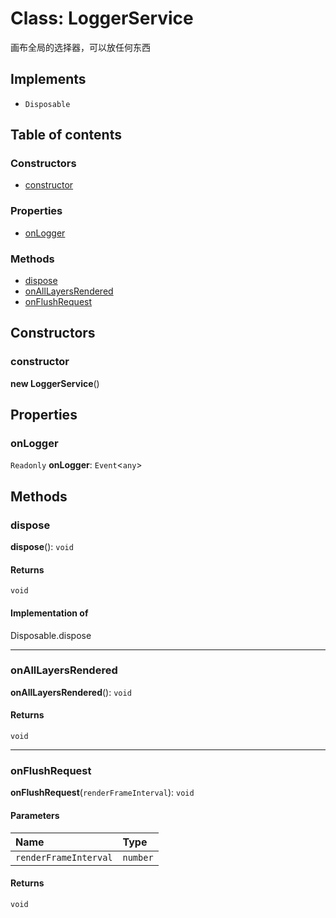 # Class: LoggerService

画布全局的选择器，可以放任何东西

## Implements

* `Disposable`

## Table of contents

### Constructors

* [constructor](/auto-docs/core/classes/LoggerService.md#constructor)

### Properties

* [onLogger](/auto-docs/core/classes/LoggerService.md#onlogger)

### Methods

* [dispose](/auto-docs/core/classes/LoggerService.md#dispose)
* [onAllLayersRendered](/auto-docs/core/classes/LoggerService.md#onalllayersrendered)
* [onFlushRequest](/auto-docs/core/classes/LoggerService.md#onflushrequest)

## Constructors

### constructor

**new LoggerService**()

## Properties

### onLogger

`Readonly` **onLogger**: `Event`<`any`>

## Methods

### dispose

**dispose**(): `void`

#### Returns

`void`

#### Implementation of

Disposable.dispose

***

### onAllLayersRendered

**onAllLayersRendered**(): `void`

#### Returns

`void`

***

### onFlushRequest

**onFlushRequest**(`renderFrameInterval`): `void`

#### Parameters

| Name | Type |
| :------ | :------ |
| `renderFrameInterval` | `number` |

#### Returns

`void`
